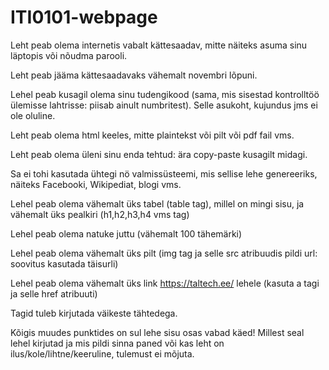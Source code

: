 # ITI0101-webpage

Leht peab olema internetis vabalt kättesaadav, mitte näiteks asuma sinu läptopis või nõudma parooli.

Leht peab jääma kättesaadavaks vähemalt novembri lõpuni.

Lehel peab kusagil olema sinu tudengikood (sama, mis sisestad kontrolltöö ülemisse lahtrisse: piisab ainult numbritest). Selle asukoht, kujundus jms ei ole oluline.

Leht peab olema html keeles, mitte plaintekst või pilt või pdf fail vms.

Leht peab olema üleni sinu enda tehtud: ära copy-paste kusagilt midagi.

Sa ei tohi kasutada ühtegi nö valmissüsteemi, mis sellise lehe genereeriks, näiteks Facebooki, Wikipediat, blogi vms.

Lehel peab olema vähemalt üks tabel (table tag), millel on mingi sisu, ja vähemalt üks pealkiri (h1,h2,h3,h4 vms tag)

Lehel peab olema natuke juttu (vähemalt 100 tähemärki)

Lehel peab olema vähemalt üks pilt (img tag ja selle src atribuudis pildi url: soovitus kasutada täisurli)

Lehel peab olema vähemalt üks link https://taltech.ee/ lehele (kasuta a tagi ja selle href atribuuti)

Tagid tuleb kirjutada väikeste tähtedega.

Kõigis muudes punktides on sul lehe sisu osas vabad käed! Millest seal lehel kirjutad ja mis pildi sinna paned või kas leht on ilus/kole/lihtne/keeruline, tulemust ei mõjuta.
